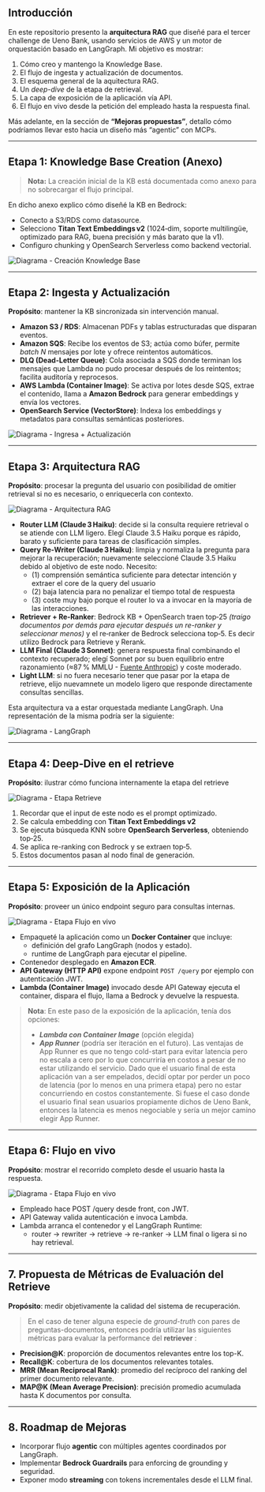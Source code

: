 ## Introducción

En este repositorio presento la **arquitectura RAG** que diseñé para el tercer challenge de Ueno Bank, usando servicios de AWS y un motor de orquestación basado en LangGraph. Mi objetivo es mostrar:

1. Cómo creo y mantengo la Knowledge Base.  
2. El flujo de ingesta y actualización de documentos.  
3. El esquema general de la aquitectura RAG.
4. Un *deep-dive* de la etapa de retrieval.  
5. La capa de exposición de la aplicación vía API.  
6. El flujo en vivo desde la petición del empleado hasta la respuesta final.

Más adelante, en la sección de **“Mejoras propuestas”**, detallo cómo podríamos llevar esto hacia un diseño más “agentic” con MCPs.

---

## Etapa 1: Knowledge Base Creation  (Anexo)

> **Nota:** La creación inicial de la KB está documentada como anexo para no sobrecargar el flujo principal.

En dicho anexo explico cómo diseñé la KB en Bedrock:
- Conecto a S3/RDS como datasource.
- Selecciono **Titan Text Embeddings v2** (1024‑dim, soporte multilingüe, optimizado para RAG, buena precisión y más barato que la v1).
- Configuro chunking y OpenSearch Serverless como backend vectorial.

![Diagrama - Creación Knowledge Base](resources/1-creacion-KB.png)

---

## Etapa 2: Ingesta y Actualización

**Propósito**: mantener la KB sincronizada sin intervención manual.


- **Amazon S3 / RDS**: Almacenan PDFs y tablas estructuradas que disparan eventos.
- **Amazon SQS**: Recibe los eventos de S3; actúa como búfer, permite *batch N* mensajes por lote y ofrece reintentos automáticos.
- **DLQ (Dead-Letter Queue)**: Cola asociada a SQS donde terminan los mensajes que Lambda no pudo procesar después de los reintentos; facilita auditoría y reprocesos.
- **AWS Lambda (Container Image)**: Se activa por lotes desde SQS, extrae el contenido, llama a **Amazon Bedrock** para generar embeddings y envía los vectores.
- **OpenSearch Service (VectorStore)**: Indexa los embeddings y metadatos para consultas semánticas posteriores.

![Diagrama - Ingresa + Actualización](resources/2-ingesta-actualizacion.png)

---

## Etapa 3: Arquitectura RAG

**Propósito**: procesar la pregunta del usuario con posibilidad de omitier retrieval si no es necesario, o enriquecerla con contexto.

![Diagrama - Arquitectura RAG](resources/3-arquitectura.png)

- **Router LLM (Claude 3 Haiku)**: decide si la consulta requiere retrieval o se atiende con LLM ligero. Elegí Claude 3.5 Haiku porque es rápido, barato y suficiente para tareas de clasificación simples.
- **Query Re‑Writer (Claude 3 Haiku)**: limpia y normaliza la pregunta para mejorar la recuperación; nuevamente seleccioné Claude 3.5 Haiku debido al objetivo de este nodo. Necesito:
    - (1) comprensión semántica suficiente para detectar intención y extraer el core de la query del usuario
    - (2) baja latencia para no penalizar el tiempo total de respuesta
    - (3) coste muy bajo porque el router lo va a invocar en la mayoría de las interacciones.
- **Retriever + Re‑Ranker**: Bedrock KB + OpenSearch traen top‑25 <i>(traigo documentos por demás para ejecutar después un re-ranker y seleccionar menos)</i> y el re‑ranker de Bedrock selecciona top‑5. Es decir utilizo Bedrock para Retrieve y Rerank.
- **LLM Final (Claude 3 Sonnet)**: genera respuesta final combinando el contexto recuperado; elegí Sonnet por su buen equilibrio entre razonamiento (≈87 % MMLU - [Fuente Anthropic](https://www.anthropic.com/news/claude-4)) y coste moderado.
- **Light LLM**: si no fuera necesario tener que pasar por la etapa de retrieve, elijo nuevamnete un modelo ligero que responde directamente consultas sencillas.


Esta arquitectura va a estar orquestada mediante LangGraph. Una representación de la misma podría ser la siguiente:


![Diagrama - LangGraph](resources/langgraph.png)

---

## Etapa 4: Deep‑Dive en el retrieve 

**Propósito**: ilustrar cómo funciona internamente la etapa del retrieve

![Diagrama - Etapa Retrieve](resources/4-retrieve-stage.png)


1. Recordar que el input de este nodo es el prompt optimizado.
2. Se calcula embedding con **Titan Text Embeddings v2**
3. Se ejecuta búsqueda KNN sobre **OpenSearch Serverless**, obteniendo top‑25.
4. Se aplica re-ranking con Bedrock y se extraen top‑5.
5. Estos documentos pasan al nodo final de generación.

---

## Etapa 5: Exposición de la Aplicación

**Propósito**: proveer un único endpoint seguro para consultas internas.

![Diagrama - Etapa Flujo en vivo](resources/5-exposicion.png)


- Empaqueté la aplicación como un **Docker Container** que incluye:
  - definición del grafo LangGraph (nodos y estado).
  - runtime de LangGraph para ejecutar el pipeline.
- Contenedor desplegado en **Amazon ECR**.
- **API Gateway (HTTP API)** expone endpoint `POST /query` por ejemplo con autenticación JWT.
- **Lambda (Container Image)** invocado desde API Gateway ejecuta el container, dispara el flujo, llama a Bedrock y devuelve la respuesta.



> **Nota**: En este paso de la exposición de la aplicación, tenía dos opciones:
> -  ***Lambda con Container Image*** (opción elegida)
> -  ***App Runner*** (podría ser iteración en el futuro). Las ventajas de App Runner es que no tengo cold-start para evitar latencia pero no escala a cero por lo que concurriría en costos a pesar de no estar utilizando el servicio. Dado que el usuario final de esta aplicación van a ser empelados, decidí optar por perder un poco de latencia (por lo menos en una primera etapa) pero no estar concurriendo en costos constantemente. Si fuese el caso donde el usuario final sean usuarios propiamente dichos de Ueno Bank, entonces la latencia es menos negociable y sería un mejor camino elegir App Runner.

---


## Etapa 6: Flujo en vivo

**Propósito**: mostrar el recorrido completo desde el usuario hasta la respuesta.

![Diagrama - Etapa Flujo en vivo](resources/6-flujo-en-vivo.png)

- Empleado hace POST /query desde front, con JWT.
- API Gateway valida autenticación e invoca Lambda.
- Lambda arranca el contenedor y el LangGraph Runtime:
    - router → rewriter → retrieve → re-ranker → LLM final o ligera si no hay retrieval.


---


## 7. Propuesta de Métricas de Evaluación del Retrieve

**Propósito**: medir objetivamente la calidad del sistema de recuperación.

> En el caso de tener alguna especie de *ground-truth* con pares de preguntas-documentos, entonces podría utilizar las siguientes métricas para evaluar la performance del **retriever** :

-  **Precision@K**: proporción de documentos relevantes entre los top-K.
- **Recall@K**: cobertura de los documentos relevantes totales.
- **MRR (Mean Reciprocal Rank)**: promedio del recíproco del ranking del primer documento relevante.
- **MAP@K (Mean Average Precision)**: precisión promedio acumulada hasta K documentos por consulta.


---

## 8. Roadmap de Mejoras

- Incorporar flujo **agentic** con múltiples agentes coordinados por LangGraph.
- Implementar **Bedrock Guardrails** para enforcing de grounding y seguridad.
- Exponer modo **streaming** con tokens incrementales desde el LLM final.